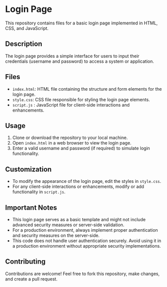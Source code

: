 # Login Page

This repository contains files for a basic login page implemented in HTML, CSS, and  JavaScript.

## Description

The login page provides a simple interface for users to input their credentials (username and password) to access a system or application.

## Files

- `index.html`: HTML file containing the structure and form elements for the login page.
- `style.css`: CSS file responsible for styling the login page elements.
- `script.js` : JavaScript file for client-side interactions and enhancements.

## Usage

1. Clone or download the repository to your local machine.
2. Open `index.html` in a web browser to view the login page.
3. Enter a valid username and password (if required) to simulate login functionality.

## Customization

- To modify the appearance of the login page, edit the styles in `style.css`.
- For any client-side interactions or enhancements, modify or add functionality in `script.js`.

## Important Notes

- This login page serves as a basic template and might not include advanced security measures or server-side validation.
- For a production environment, always implement proper authentication and security measures on the server-side.
- This code does not handle user authentication securely. Avoid using it in a production environment without appropriate security implementations.

## Contributing

Contributions are welcome! Feel free to fork this repository, make changes, and create a pull request.


